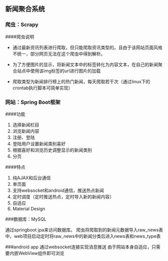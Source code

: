 ## 新闻聚合系统

### 爬虫：Scrapy

####爬虫说明

- 通过最新资讯列表进行爬取，但只能爬取资讯类型的。且由于该网站页面风格不统一，部分网页无法在这个爬虫中得到解析。

- 为了方便图片的显示，将新闻文本中的<img>标签转化为内容文本，在自己的新闻聚合站点中使用该img标签的url进行图片的加载

- 爬取类型为新闻排行榜上的热门新闻，每天爬取若干次（通过linux下的crontab执行脚本可简单实现）

### 网站：Spring Boot框架

####功能

1. 选择新闻栏目
2. 浏览新闻内容
3. 注册、登陆
4. 登陆用户设置新闻类别喜好
5. 根据喜好和浏览历史调整显示的新闻类别
6. 分页

####特点

1. 纯AJAX和后台通信
2. 单页面
3. 支持websocket和android通信，推送热点新闻
4. 定时调度（定时推送热点，定时导入新的新闻内容）
5. 自适应
6. Material Design

###数据库：MySQL

通过springboot jpa来访问数据库。
爬虫将爬取到的新闻元数据导入raw_news表中，web项目启动定时将raw_news中的新闻分类后进入news表和news_type表

###android app
通过websocket连接实现消息推送
由于网站本身自适应，只需要内嵌WebView组件即可浏览




